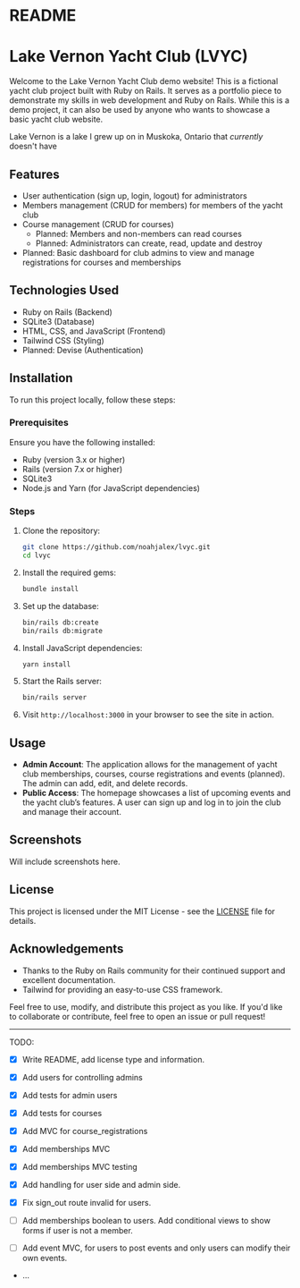 # README

# Lake Vernon Yacht Club (LVYC)

Welcome to the Lake Vernon Yacht Club demo website! This is a fictional yacht club project built with Ruby on Rails. It serves as a portfolio piece to demonstrate my skills in web development and Ruby on Rails. While this is a demo project, it can also be used by anyone who wants to showcase a basic yacht club website.

Lake Vernon is a lake I grew up on in Muskoka, Ontario that _currently_ doesn't have

## Features

- User authentication (sign up, login, logout) for administrators
- Members management (CRUD for members) for members of the yacht club
- Course management (CRUD for courses)
  - Planned: Members and non-members can read courses
  - Planned: Administrators can create, read, update and destroy
- Planned: Basic dashboard for club admins to view and manage registrations for courses and memberships

## Technologies Used

- Ruby on Rails (Backend)
- SQLite3 (Database)
- HTML, CSS, and JavaScript (Frontend)
- Tailwind CSS (Styling)
- Planned: Devise (Authentication)

## Installation

To run this project locally, follow these steps:

### Prerequisites

Ensure you have the following installed:

- Ruby (version 3.x or higher)
- Rails (version 7.x or higher)
- SQLite3
- Node.js and Yarn (for JavaScript dependencies)

### Steps

1. Clone the repository:

   ```bash
   git clone https://github.com/noahjalex/lvyc.git
   cd lvyc
   ```

2. Install the required gems:

   ```bash
   bundle install
   ```

3. Set up the database:

   ```bash
   bin/rails db:create
   bin/rails db:migrate
   ```

4. Install JavaScript dependencies:

   ```bash
   yarn install
   ```

5. Start the Rails server:

   ```bash
   bin/rails server
   ```

6. Visit `http://localhost:3000` in your browser to see the site in action.

## Usage

- **Admin Account**: The application allows for the management of yacht club memberships, courses, course registrations and events (planned). The admin can add, edit, and delete records.
- **Public Access**: The homepage showcases a list of upcoming events and the yacht club’s features. A user can sign up and log in to join the club and manage their account.

## Screenshots

Will include screenshots here.

## License

This project is licensed under the MIT License - see the [LICENSE](LICENSE.txt) file for details.

## Acknowledgements

- Thanks to the Ruby on Rails community for their continued support and excellent documentation.
- Tailwind for providing an easy-to-use CSS framework.

Feel free to use, modify, and distribute this project as you like. If you'd like to collaborate or contribute, feel free to open an issue or pull request!

---

TODO:

- [x] Write README, add license type and information.
- [x] Add users for controlling admins
- [x] Add tests for admin users
- [x] Add tests for courses
- [x] Add MVC for course_registrations

- [x] Add memberships MVC
- [x] Add memberships MVC testing
- [x] Add handling for user side and admin side.
- [x] Fix sign_out route invalid for users.
- [ ] Add memberships boolean to users. Add conditional views to show forms if user is not a member.

- [ ] Add event MVC, for users to post events and only users can modify their own events.

* ...
